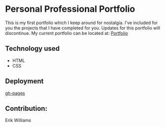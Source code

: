 # Personal Professional Portfolio

This is my first portfolio which I keep around for nostalgia. I've included for you the projects that I have completed for you. Updates for this portfolio will discontinue. My current portfolio can be located at:
[Portfolio](https://next-js-tailwind-portfolio-swart.vercel.app/)

## Technology used

- HTML
- CSS

## Deployment

[gh-pages](https://epw80.github.io/react-portfolio-master/)

## Contribution:

Erik Williams
